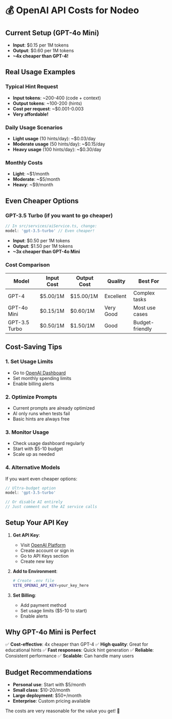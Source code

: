 # 💰 OpenAI API Costs for Nodeo

## Current Setup (GPT-4o Mini)

- **Input**: $0.15 per 1M tokens
- **Output**: $0.60 per 1M tokens
- **~4x cheaper than GPT-4!**

## Real Usage Examples

### Typical Hint Request

- **Input tokens**: ~200-400 (code + context)
- **Output tokens**: ~100-200 (hints)
- **Cost per request**: ~$0.001-0.003
- **Very affordable!**

### Daily Usage Scenarios

- **Light usage** (10 hints/day): ~$0.03/day
- **Moderate usage** (50 hints/day): ~$0.15/day  
- **Heavy usage** (100 hints/day): ~$0.30/day

### Monthly Costs

- **Light**: ~$1/month
- **Moderate**: ~$5/month
- **Heavy**: ~$9/month

## Even Cheaper Options

### GPT-3.5 Turbo (if you want to go cheaper)

```typescript
// In src/services/aiService.ts, change:
model: 'gpt-3.5-turbo' // Even cheaper!
```

- **Input**: $0.50 per 1M tokens
- **Output**: $1.50 per 1M tokens
- **~3x cheaper than GPT-4o Mini**

### Cost Comparison

| Model | Input Cost | Output Cost | Quality | Best For |
|-------|------------|-------------|---------|----------|
| GPT-4 | $5.00/1M | $15.00/1M | Excellent | Complex tasks |
| GPT-4o Mini | $0.15/1M | $0.60/1M | Very Good | Most use cases |
| GPT-3.5 Turbo | $0.50/1M | $1.50/1M | Good | Budget-friendly |

## Cost-Saving Tips

### 1. **Set Usage Limits**

- Go to [OpenAI Dashboard](https://platform.openai.com/usage)
- Set monthly spending limits
- Enable billing alerts

### 2. **Optimize Prompts**

- Current prompts are already optimized
- AI only runs when tests fail
- Basic hints are always free

### 3. **Monitor Usage**

- Check usage dashboard regularly
- Start with $5-10 budget
- Scale up as needed

### 4. **Alternative Models**

If you want even cheaper options:

```typescript
// Ultra-budget option
model: 'gpt-3.5-turbo'

// Or disable AI entirely
// Just comment out the AI service calls
```

## Setup Your API Key

1. **Get API Key**:
   - Visit [OpenAI Platform](https://platform.openai.com/)
   - Create account or sign in
   - Go to API Keys section
   - Create new key

2. **Add to Environment**:

   ```bash
   # Create .env file
   VITE_OPENAI_API_KEY=your_key_here
   ```

3. **Set Billing**:
   - Add payment method
   - Set usage limits ($5-10 to start)
   - Enable alerts

## Why GPT-4o Mini is Perfect

✅ **Cost-effective**: 4x cheaper than GPT-4
✅ **High quality**: Great for educational hints
✅ **Fast responses**: Quick hint generation
✅ **Reliable**: Consistent performance
✅ **Scalable**: Can handle many users

## Budget Recommendations

- **Personal use**: Start with $5/month
- **Small class**: $10-20/month  
- **Large deployment**: $50+/month
- **Enterprise**: Custom pricing available

The costs are very reasonable for the value you get! 🚀

